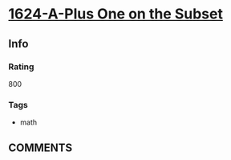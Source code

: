 # [1624-A-Plus One on the Subset](https://codeforces.com/problemset/problem/1624/A)

## Info

### Rating

800

### Tags

- math

## __COMMENTS__

> 
